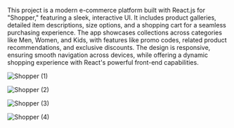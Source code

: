 This project is a modern e-commerce platform built with React.js for "Shopper," featuring a sleek, interactive UI. It includes product galleries, detailed item descriptions, size options, and a shopping cart for a seamless purchasing experience. The app showcases collections across categories like Men, Women, and Kids, with features like promo codes, related product recommendations, and exclusive discounts. The design is responsive, ensuring smooth navigation across devices, while offering a dynamic shopping experience with React's powerful front-end capabilities.

![Shopper (1)](https://github.com/user-attachments/assets/dba8676e-9524-4830-b31a-960791409864)

![Shopper (2)](https://github.com/user-attachments/assets/ef22fc2b-6b7e-45e0-87a4-a2dc53333d30)

![Shopper (3)](https://github.com/user-attachments/assets/cdd5c573-05e7-43dd-9eb1-d08580c9a518)

![Shopper (4)](https://github.com/user-attachments/assets/d0025138-79a7-49db-8b81-eaa29b5ed817)
